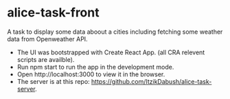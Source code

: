 # alice-task-front
A task to display some data aboout a cities including fetching some weather data from Openweather API.
 - The UI was bootstrapped with Create React App. (all CRA relevent scripts are availble).
 - Run npm start to run the app in the development mode.
 - Open http://localhost:3000 to view it in the browser.
 - The server is at this repo: https://github.com/ItzikDabush/alice-task-server.
 
 
